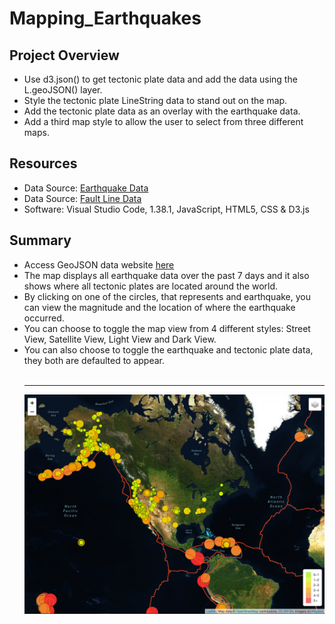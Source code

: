 # Mapping_Earthquakes

## Project Overview

- Use d3.json() to get tectonic plate data and add the data using the L.geoJSON() layer.
- Style the tectonic plate LineString data to stand out on the map.
- Add the tectonic plate data as an overlay with the earthquake data.
- Add a third map style to allow the user to select from three different maps.




## Resources
- Data Source: [Earthquake Data](https://earthquake.usgs.gov/earthquakes/feed/v1.0/summary/all_week.geojson)
- Data Source: [Fault Line Data](https://raw.githubusercontent.com/fraxen/tectonicplates/master/GeoJSON/PB2002_boundaries.json)
- Software: Visual Studio Code, 1.38.1, JavaScript, HTML5, CSS & D3.js

## Summary

- Access GeoJSON data website <a href="https://vrod237.github.io/Mapping_Earthquakes/">here</a>
- The map displays all earthquake data over the past 7 days and it also shows where all tectonic plates are located around the world.
- By clicking on one of the circles, that represents and earthquake, you can view the magnitude and the location of where the earthquake occurred. 
- You can choose to toggle the map view from 4 different styles: Street View, Satellite View, Light View and Dark View. 
- You can also choose to toggle the earthquake and tectonic plate data, they both are defaulted to appear. <br>
<br><hr>![Map_Earthquake_Data](https://github.com/vrod237/Mapping_Earthquakes/blob/master/Screen%20Shot%202020-08-29%20at%2010.08.00%20AM.png)
